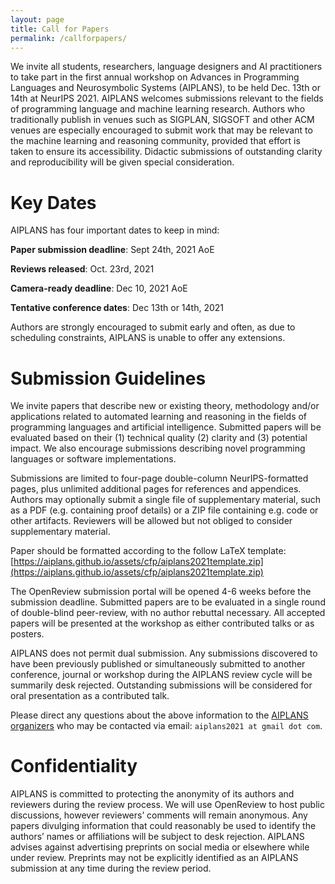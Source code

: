 ```yaml
---
layout: page
title: Call for Papers
permalink: /callforpapers/
---
```


We invite all students, researchers, language designers and AI practitioners to take part in the first annual workshop on Advances in Programming Languages and Neurosymbolic Systems (AIPLANS), to be held Dec. 13th or 14th at NeurIPS 2021. AIPLANS welcomes submissions relevant to the fields of programming language and machine learning research. Authors who traditionally publish in venues such as SIGPLAN, SIGSOFT and other ACM venues are especially encouraged to submit work that may be relevant to the machine learning and reasoning community, provided that effort is taken to ensure its accessibility. Didactic submissions of outstanding clarity and reproducibility will be given special consideration.

# Key Dates

AIPLANS has four important dates to keep in mind:

**Paper submission deadline**: Sept 24th, 2021 AoE

**Reviews released**: Oct. 23rd, 2021

**Camera-ready deadline**: Dec 10, 2021 AoE

**Tentative conference dates**: Dec 13th or 14th, 2021

Authors are strongly encouraged to submit early and often, as due to scheduling constraints, AIPLANS is unable to offer any extensions.

# Submission Guidelines

We invite papers that describe new or existing theory, methodology and/or applications related to automated learning and reasoning in the fields of programming languages and artificial intelligence. Submitted papers will be evaluated based on their (1) technical quality (2) clarity and (3) potential impact. We also encourage submissions describing novel programming languages or software implementations.

Submissions are limited to four-page double-column NeurIPS-formatted pages, plus unlimited additional pages for references and appendices. Authors may optionally submit a single file of supplementary material, such as a PDF (e.g. containing proof details) or a ZIP file containing e.g. code or other artifacts. Reviewers will be allowed but not obliged to consider supplementary material.

Paper should be formatted according to the follow LaTeX template: [https://aiplans.github.io/assets/cfp/aiplans2021template.zip](https://aiplans.github.io/assets/cfp/aiplans2021template.zip)

The OpenReview submission portal will be opened 4-6 weeks before the submission deadline. Submitted papers are to be evaluated in a single round of double-blind peer-review, with no author rebuttal necessary. All accepted papers will be presented at the workshop as either contributed talks or as posters.

AIPLANS does not permit dual submission. Any submissions discovered to have been previously published or simultaneously submitted to another conference, journal or workshop during the AIPLANS review cycle will be summarily desk rejected. Outstanding submissions will be considered for oral presentation as a contributed talk.

Please direct any questions about the above information to the [AIPLANS organizers](/organizers) who may be contacted via email: `aiplans2021 at gmail dot com`.

# Confidentiality

AIPLANS is committed to protecting the anonymity of its authors and reviewers during the review process. We will use OpenReview to host public discussions, however reviewers’ comments will remain anonymous. Any papers divulging information that could reasonably be used to identify the authors’ names or affiliations will be subject to desk rejection. AIPLANS advises against advertising preprints on social media or elsewhere while under review. Preprints may not be explicitly identified as an AIPLANS submission at any time during the review period.